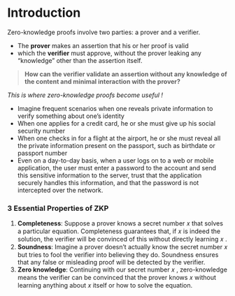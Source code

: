 # Introduction

Zero-knowledge proofs involve two parties: a prover and a verifier.

* The **prover** makes an assertion that his or her proof is valid
* which the **verifier** must approve, without the prover leaking any “knowledge” other than the assertion itself.

> **How can the verifier validate an assertion without any knowledge of the content and minimal interaction with the prover?**

_This is where zero-knowledge proofs become useful !_

* Imagine frequent scenarios when one reveals private information to verify something about one’s identity
* When one applies for a credit card, he or she must give up his social security number
* When one checks in for a flight at the airport, he or she must reveal all the private information present on the passport, such as birthdate or passport number
* Even on a day-to-day basis, when a user logs on to a web or mobile application, the user must enter a password to the account and send this sensitive information to the server, trust that the application securely handles this information, and that the password is not intercepted over the network.

### 3 Essential Properties of ZKP

1. **Completeness**: Suppose a prover knows a secret number 𝑥  that solves a particular equation. Completeness guarantees that, if 𝑥  is indeed the solution, the verifier will be convinced of this without directly learning 𝑥 .
2. **Soundness**: Imagine a prover doesn’t actually know the secret number 𝑥  but tries to fool the verifier into believing they do. Soundness ensures that any false or misleading proof will be detected by the verifier.
3. **Zero knowledge**: Continuing with our secret number 𝑥 , zero-knowledge means the verifier can be convinced that the prover knows 𝑥  without learning anything about 𝑥 itself or how to solve the equation.
